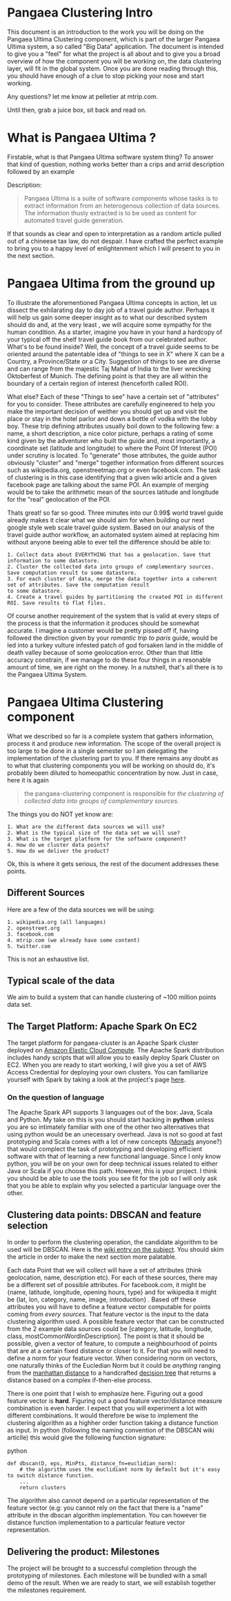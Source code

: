 Pangaea Clustering Intro
========================
This document is an introduction to the work you will be doing on the Pangaea Ultima Clustering component, which is 
part of the larger Pangaea Ultima system, a so called "Big Data" application. The document is intended to give you a 
"feel" for what the project is all about and to give you a broad overview of how the component you will be working on, 
the data clustering layer, will fit in the global system. Once you are done reading through this, you should
have enough of a clue to stop picking your nose and start working.

Any questions? let me know at pelletier at mtrip.com.

Until then, grab a juice box, sit back and read on.

# What is Pangaea Ultima ?
Firstable, what is that Pangaea Ultima software system thing? To answer that kind of question, nothing works better than a 
crips and arrid description followed by an example

Description: 
> Pangaea Ultima is a suite of software components whose tasks is to extract information from an 
> heterogenous collection of data sources. The information thusly extracted is to be used as content for automated 
> travel guide generation. 

If that sounds as clear and open to interpretation as a random article pulled out of a chineese tax law, do not 
despair. I have crafted the perfect example to bring you to a happy level of enlightenment which I will present to you
in the next section. 

# Pangaea Ultima from the ground up
To illustrate the aforementioned Pangaea Ultima concepts in action, let us dissect the exhilarating day to day job of a
travel guide 
author. Perhaps it will help us gain some deeper insight as to what our described system should do and, at the very least
, we will acquire some sympathy for the human condition. As a starter, 
imagine you have in your hand a hardcopy of your typical off the 
shelf travel guide book from our celebrated author. What's to be found inside? Well, the concept of a travel guide 
seems to be oriented around the
patentable idea of "things to see in X" where X can be a Country, a Province/State or a City. Suggestion of things to 
see are diverse and can range from the majestic Taj Mahal of India to the liver wrecking Oktoberfest of 
Munich. The defining point is that they are all within the boundary of a certain region of 
interest (henceforth called ROI). 

What else? Each of these "Things to see" have a certain set of "attributes" for you to consider. These attributes are
carefully engineered to help you make the 
important decision of weither you should get up and visit the place or stay in the hotel parlor and down a bottle
of vodka with the lobby boy. These trip defining attributes usually boil down to the following few: a name, 
a short description, 
a nice color picture, perhaps a rating of some kind given by the adventurer who built the guide and, most importantly, 
a coordinate set (latitude and longitude) to where the Point Of Interest (POI) under scrutiny is located. To "generate" 
those attributes,
the guide author obviously "cluster" and "merge" together information from different sources such as wikipedia.org, 
openstreetmap.org or even facebook.com. The task of clustering is in this case identifying that a given wiki article
and a given facebook page are talking about the same POI. An example of merging would be to take the arithmetic
mean of the sources latitude and longitude for the "real" geolocation of the POI.

Thats great! so far so good. Three minutes into our 0.99$ world travel guide already makes it clear what we should aim 
for when building our next google style web scale travel guide system. Based on our analysis of the travel guide
author workflow, an automated system aimed at replacing him without anyone beeing able to ever tell the difference 
should be able to:

    1. Collect data about EVERYTHING that has a geolocation. Save that information to some datastore.
    2. Cluster the collected data into groups of complementary sources. Save computation result to some datastore.
    3. For each cluster of data, merge the data together into a coherent set of attributes. Save the computation result
    to some datastore.
    4. Create a travel guides by partitioning the created POI in different ROI. Save results to flat files.

Of course another requirement of the system that is valid at every steps of the process is that the information it 
produces should be somewhat accurate. I imagine a customer would be pretty pissed off if, having followed the direction 
given by your 
*romantic trip to paris* guide, would be led into a turkey vulture infested patch of god forsaken land in the middle 
of death valley because of some geolocation error. Other than that little accuracy constrain, if we manage to do these 
four things in a resonable amount of time, we are right on the money. In a nutshell, that's all there is to the 
Pangaea Ultima System.

# Pangaea Ultima Clustering component
What we described so far is a complete system that gathers information, process it and produce new information.
The scope of the overall project is too large to be done in a single semester so I am delegating the implementation
of the clustering part to you. If there remains any doubt as to what that clustering components you will be working on 
should do, it's probably been diluted to homeopathic concentration by now. Just in case, here it is again

> the pangaea-clustering component is responsible for 
> *the clustering of collected data into groups of complementary sources*. 

The things you do NOT yet know are: 

    1. What are the different data sources we will use?
    2. What is the typical size of the data set we will use?
    3. What is the target platform for the software component?
    4. How do we cluster data points?
    5. How do we deliver the product?

Ok, this is where it gets serious, the rest of the document addresses these points.

## Different Sources
Here are a few of the data sources we will be using:

    1. wikipedia.org (all languages)
    2. openstreet.org
    3. facebook.com
    4. mtrip.com (we already have some content)
    5. twitter.com

This is not an exhaustive list.

## Typical scale of the data
We aim to build a system that can handle clustering of ~100 million points data set.

## The Target Platform: Apache Spark On EC2
The target platform for pangaea-cluster is an Apache Spark cluster deployed on [Amazon Elastic Cloud Compute](http://en.wikipedia.org/wiki/Amazon_Elastic_Compute_Cloud).
The Apache Spark distribution includes handy scripts that will allow you to easily deploy Spark Cluster on EC2.
When you are ready to start working, I will give you a set of AWS Access Credential for deploying your own clusters.
You can familiarize yourself with Spark by taking a look at the project's page [here](https://spark.apache.org/).

### On the question of language
The Apache Spark API supports 3 languages out of the box: Java, Scala and Python. My take on this is you should start 
hacking in **python** unless you are so intimately familiar with one of the other two alternatives that using python 
would be an unecessary overhead. Java is not so good at fast prototyping and Scala comes with a lot of new concepts 
([Monads](http://en.wikipedia.org/wiki/Monad_(functional_programming)) anyone?) that would complect the task of 
prototyping and developing efficient software with that of learning a new functional language. Since I only know
python, you will be on your own for deep technical issues related to either Java or Scala if you choose this path.
However, this is your project. I think you should be able to use the tools you see fit for the job so I will only ask
that you be able to explain why you selected a particular language over the other.

## Clustering data points: DBSCAN and feature selection
In order to perform the clustering operation, the candidate algorithm to be used will be DBSCAN. Here is the [wiki
entry on the subject](http://en.wikipedia.org/wiki/DBSCAN). You should skim the article in order to make the next 
section more palatable.

Each data Point that we will collect will have a set of attributes (think geolocation, name, description etc). For 
each of these sources, there may be a different set of possible attributes. For facebook.com, it might be {name, 
latitude, longitude, opening hours, type} and for wikipedia it might be {lat, lon, category, name, image, introduction}
. Based off these attributes you will have to define a feature vector computable for points coming from 
*every sources*.  That feature vector is the input to the data clustering algorithm used. A possible feature vector 
that can be constructed from the 2 example data sources could be 
[category, latitude, longitude, class, mostCommonWordInDescription]. The point is that it should be possible, given a 
vector of feature, to compute a neighbourhood of points that are at a certain fixed distance or closer to it. 
For that you will need to define a norm for your feature vector. When considering norm on vectors, one naturally thinks
of the Eucledian Norm but it could be *anything* ranging from the 
[manhattan distance](http://en.wikipedia.org/wiki/Taxicab_geometry) to a handcrafted 
[decision tree](http://en.wikipedia.org/wiki/Decision_tree) that returns a distance based on a complex if-then-else 
process.

There is one point that I wish to emphasize here. Figuring out a good feature vector is **hard**. Figuring out a
good feature vector/distance measure combination is even harder. I expect that you will experiment a lot with 
different combinations. It would therefore be wise to implement the clustering algorithm as a highher order function
taking a distance function as input. In python (following the naming convention of the DBSCAN wiki articlle) this would 
give the following function signature:

python
```
def dbscan(D, eps, MinPts, distance_fn=euclidian_norm):
    # the algorithm uses the euclidiant norm by default but it's easy to switch distance function.
    ...
    return clusters
```

The algorithm also cannot depend on a particular representation of the feature vector (e.g: you cannot rely on the
fact that there is a "name" attribute in the dbscan algorithm implementation. You can however tie distance function
implementation to a particular feature vector representation.

## Delivering the product: Milestones
The project will be brought to a successful completion through the prototyping of milestones. Each milestone will be 
bundled with a small demo of the result. When we are ready to start, we will establish together the milestones 
requirement.




